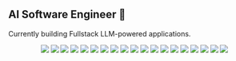 ## AI Software Engineer 👋  
Currently building Fullstack LLM-powered applications.
<p align="center">
  <img src="https://img.shields.io/badge/TypeScript-007ACC?style=flat&logo=typescript&logoColor=white" />
  <img src="https://img.shields.io/badge/JavaScript-F7DF1E?style=flat&logo=javascript&logoColor=black" />
  <img src="https://img.shields.io/badge/React-20232A?style=flat&logo=react&logoColor=61DAFB" />
  <img src="https://img.shields.io/badge/React_Native-20232A?style=flat&logo=react&logoColor=61DAFB" />
  <img src="https://img.shields.io/badge/Node.js-43853D?style=flat&logo=node.js&logoColor=white" />
  <img src="https://img.shields.io/badge/NestJS-E0234E?style=flat&logo=nestjs&logoColor=white" />
  <img src="https://img.shields.io/badge/Angular-DD0031?style=flat&logo=angular&logoColor=white" />
  <img src="https://img.shields.io/badge/Tauri-FFC131?style=flat&logo=tauri&logoColor=black" />
  <img src="https://img.shields.io/badge/Bun-000000?style=flat&logo=bun&logoColor=white" />
  <img src="https://img.shields.io/badge/Golang-00ADD8?style=flat&logo=go&logoColor=white" />
  <img src="https://img.shields.io/badge/n8n-ef4f4f?style=flat&logo=n8n&logoColor=white" />
  <img src="https://img.shields.io/badge/Hono-ff7f50?style=flat&logoColor=white" />
  <img src="https://img.shields.io/badge/TurboRepo-000000?style=flat&logo=vercel&logoColor=white" />
  <img src="https://img.shields.io/badge/trpc-2596be?style=flat&logo=trpc&logoColor=white" />
  <img src="https://img.shields.io/badge/TanStack_Query-FF4154?style=flat&logo=reactquery&logoColor=white" />
  <img src="https://img.shields.io/badge/Zod-3b82f6?style=flat&logoColor=white" />
  <img src="https://img.shields.io/badge/TypeORM-d8352a?style=flat&logo=typeorm&logoColor=white" />
  <img src="https://img.shields.io/badge/Drizzle-8E44AD?style=flat&logoColor=white" />
  <img src="https://img.shields.io/badge/BetterAuth-0f172a?style=flat&logoColor=white" />
</p>
